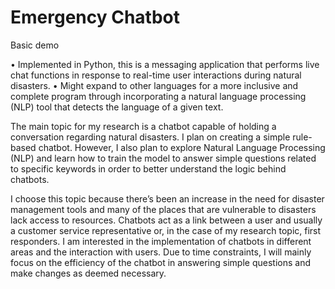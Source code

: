 # Emergency Chatbot

Basic demo

• Implemented in Python, this is a messaging application that performs live chat functions in response to real-time user interactions during natural disasters.
• Might expand to other languages for a more inclusive and complete program through incorporating a natural language processing (NLP) tool that detects the language of a given text.

The main topic for my research is a chatbot capable of holding a conversation regarding natural disasters. I plan on creating a simple rule-based chatbot. However, I also plan to explore Natural Language Processing (NLP) and learn how to train the model to answer simple questions related to specific keywords in order to better understand the logic behind chatbots.

I choose this topic because there’s been an increase in the need for disaster management tools and many of the places that are vulnerable to disasters lack access to resources. Chatbots act as a link between a user and usually a customer service representative or, in the case of my research topic, first responders. I am interested in the implementation of chatbots in different areas and the interaction with users. Due to time constraints, I will mainly focus on the efficiency of the chatbot in answering simple questions and make changes as deemed necessary.
